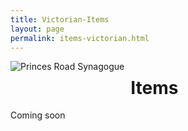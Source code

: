 ```yaml
---
title: Victorian-Items
layout: page
permalink: items-victorian.html
---
```


<style>
img {
     max-width: 100%;
     height: auto;
}

</style>

<div class=img>
<img src="objects/disraeli.jpg"
     alt="Princes Road Synagogue"
     style="float: left; margin-right: 10px; padding-bottom:20px;" />  
</div>


# Items

Coming soon

&nbsp;